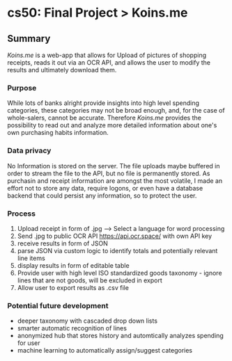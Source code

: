 # cs50: Final Project >  Koins.me

## Summary
_Koins.me_ is a web-app that allows for Upload of pictures of shopping receipts, reads it out via an OCR API, and allows the user to modify the results and ultimately download them. 

### Purpose
While lots of banks alright provide insights into high level spending categories, these categories may not be broad enough, and, for the case of whole-salers, cannot be accurate. Therefore _Koins.me_ provides the possibility to read out and analyze more detailed information about one's own purchasing habits information. 

### Data privacy 
No Information is stored on the server. The file uploads maybe buffered in order to stream the file to the API, but no file is permanently stored.
As purchasin and receipt information are amongst the most volatile, I made an effort not to store any data, require logons, or even have a database backend that could persist any information, so to protect the user. 

### Process
1. Upload receipt in form of .jpg --> Select a language for word processing
2. Send .jpg to public OCR API https://api.ocr.space/ with own API key
3. receive results in form of JSON
4. parse JSON via custom logic to identify totals and potentially relevant line items
5. display results in form of editable table 
6. Provide user with high level ISO standardized goods taxonomy - ignore lines that are not goods, will be excluded in export
7. Allow user to export results as .csv file

### Potential future development
* deeper taxonomy with cascaded drop down lists
* smarter automatic recognition of lines 
* anonymized hub that stores history and automtically analyzes spending for user
* machine learning to automatically assign/suggest categories